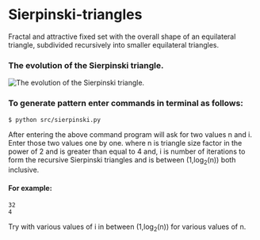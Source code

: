 # Sierpinski-triangles
 Fractal and attractive fixed set with the overall shape of an equilateral triangle, subdivided recursively into smaller equilateral triangles.
### The evolution of the Sierpinski triangle.
![The evolution of the Sierpinski triangle.](https://upload.wikimedia.org/wikipedia/commons/0/05/Sierpinski_triangle_evolution.svg)

### To generate pattern enter commands in terminal as follows:
```
$ python src/sierpinski.py
```
After entering the above command program will ask for two values n and i. Enter those two values one by one.
where n is triangle size factor in the power of 2 and is greater than equal to 4 and,
      i is number of iterations to form the recursive Sierpinski triangles and is between (1,log<sub>2</sub>(n)) both                 inclusive.
#### For example:      
```
32
4
```
Try with various values of i in between (1,log<sub>2</sub>(n)) for various values of n.
